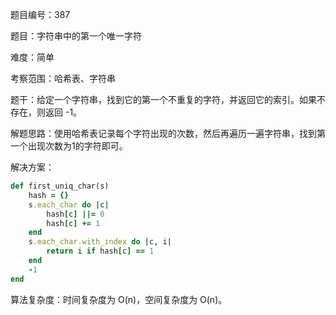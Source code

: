 题目编号：387

题目：字符串中的第一个唯一字符

难度：简单

考察范围：哈希表、字符串

题干：给定一个字符串，找到它的第一个不重复的字符，并返回它的索引。如果不存在，则返回 -1。

解题思路：使用哈希表记录每个字符出现的次数，然后再遍历一遍字符串，找到第一个出现次数为1的字符即可。

解决方案：

```ruby
def first_uniq_char(s)
    hash = {}
    s.each_char do |c|
        hash[c] ||= 0
        hash[c] += 1
    end
    s.each_char.with_index do |c, i|
        return i if hash[c] == 1
    end
    -1
end
```

算法复杂度：时间复杂度为 O(n)，空间复杂度为 O(n)。